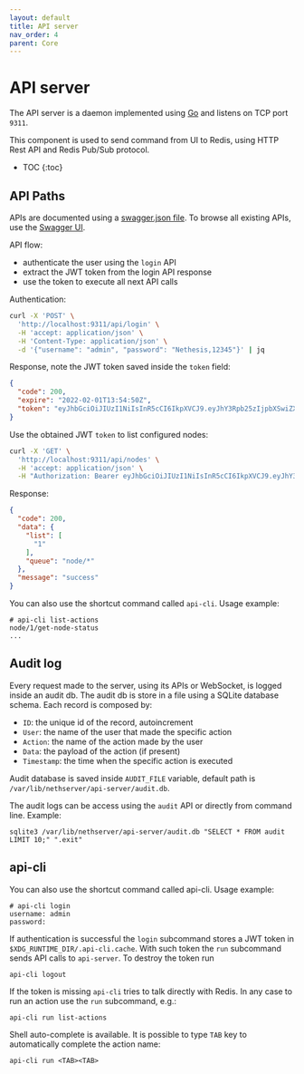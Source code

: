 ```yaml
---
layout: default
title: API server
nav_order: 4
parent: Core
---
```


# API server

The API server is a daemon implemented using [Go](https://golang.org) and
listens on TCP port `9311`.

This component is used to send command from UI to Redis, using HTTP Rest API and Redis Pub/Sub protocol.

* TOC
{:toc}

## API Paths

APIs are documented using a [swagger.json file](https://raw.githubusercontent.com/NethServer/ns8-core/swagdoc/swagger.json).
To browse all existing APIs, use the [Swagger UI](https://petstore.swagger.io/?url=https://raw.githubusercontent.com/NethServer/ns8-core/swagdoc/swagger.json).

API flow:
- authenticate the user using the `login` API
- extract the JWT token from the login API response
- use the token to execute all next API calls

Authentication:
```bash
curl -X 'POST' \
  'http://localhost:9311/api/login' \
  -H 'accept: application/json' \
  -H 'Content-Type: application/json' \
  -d '{"username": "admin", "password": "Nethesis,12345"}' | jq
```

Response, note the JWT token saved inside the `token` field:
```json
{
  "code": 200,
  "expire": "2022-02-01T13:54:50Z",
  "token": "eyJhbGciOiJIUzI1NiIsInR5cCI6IkpXVCJ9.eyJhY3Rpb25zIjpbXSwiZXhwIjoxNjQzNzIzNjkwLCJpZCI6ImFkbWluIiwib3JpZ19pYXQiOjE2NDMxMTg4OTAsInJvbGUiOiIifQ.BzzmleO6ln40DQUZr4FUyFTFEle6PkK-ar-vqwXJ5uo"
}
```

Use the obtained JWT `token` to list configured nodes:
```bash
curl -X 'GET' \
  'http://localhost:9311/api/nodes' \
  -H 'accept: application/json' \
  -H "Authorization: Bearer eyJhbGciOiJIUzI1NiIsInR5cCI6IkpXVCJ9.eyJhY3Rpb25zIjpbXSwiZXhwIjoxNjQzNzIzNjkwLCJpZCI6ImFkbWluIiwib3JpZ19pYXQiOjE2NDMxMTg4OTAsInJvbGUiOiIifQ.BzzmleO6ln40DQUZr4FUyFTFEle6PkK-ar-vqwXJ5uo"
```

Response:
```json
{
  "code": 200,
  "data": {
    "list": [
      "1"
    ],
    "queue": "node/*"
  },
  "message": "success"
}
```

You can also use the shortcut command called `api-cli`.
Usage example:
```
# api-cli list-actions
node/1/get-node-status
...
```

## Audit log

Every request made to the server, using its APIs or WebSocket, is logged inside an audit db.
The audit db is store in a file using a SQLite database schema. Each record is composed by:
- `ID`: the unique id of the record, autoincrement
- `User`: the name of the user that made the specific action
- `Action`: the name of the action made by the user
- `Data`: the payload of the action (if present)
- `Timestamp`: the time when the specific action is executed

Audit database is saved inside `AUDIT_FILE` variable, default path is `/var/lib/nethserver/api-server/audit.db`.

The audit logs can be access using the `audit` API or directly from command line.
Example:
```
sqlite3 /var/lib/nethserver/api-server/audit.db "SELECT * FROM audit LIMIT 10;" ".exit"
```

## api-cli

You can also use the shortcut command called api-cli. Usage example:
```
# api-cli login
username: admin
password:
```

If authentication is successful the `login` subcommand stores a JWT token in `$XDG_RUNTIME_DIR/.api-cli.cache`. With such token the `run` subcommand sends API calls to `api-server`. To destroy the token run
```
api-cli logout
```

If the token is missing `api-cli` tries to talk directly with Redis. In any case to run an action use the `run` subcommand, e.g.:
```
api-cli run list-actions
```

Shell auto-complete is available. It is possible to type `TAB` key to automatically complete the action name:
```
api-cli run <TAB><TAB>
```

